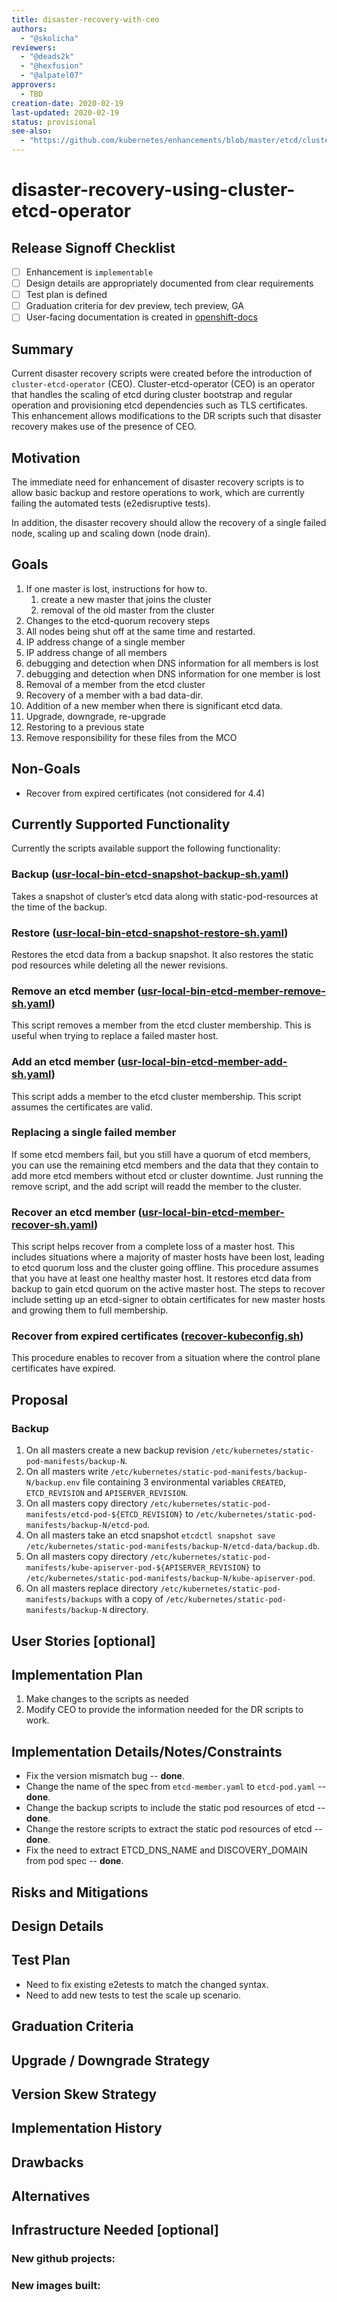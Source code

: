 ```yaml
---
title: disaster-recovery-with-ceo
authors:
  - "@skolicha"
reviewers:
  - "@deads2k"
  - "@hexfusion"
  - "@alpatel07"
approvers:
  - TBD
creation-date: 2020-02-19
last-updated: 2020-02-19
status: provisional
see-also:
  - "https://github.com/kubernetes/enhancements/blob/master/etcd/cluster-etcd-operator.md"  
---
```


# disaster-recovery-using-cluster-etcd-operator

## Release Signoff Checklist

- [ ] Enhancement is `implementable`
- [ ] Design details are appropriately documented from clear requirements
- [ ] Test plan is defined
- [ ] Graduation criteria for dev preview, tech preview, GA
- [ ] User-facing documentation is created in [openshift-docs](https://github.com/openshift/openshift-docs/)

## Summary

Current disaster recovery scripts were created before the introduction of `cluster-etcd-operator` (CEO). Cluster-etcd-operator (CEO) is an operator that handles the scaling of etcd during cluster bootstrap and regular operation and provisioning etcd dependencies such as TLS certificates. This enhancement allows modifications to the DR scripts such that disaster recovery makes use of the presence of CEO.


## Motivation

The immediate need for enhancement of disaster recovery scripts is to allow basic backup and restore operations to work, which are currently failing the automated tests (e2edisruptive tests). 

In addition, the disaster recovery should allow the recovery of a single failed node, scaling up and scaling down (node drain).

## Goals

1.  If one master is lost, instructions for how to.
    1. create a new master that joins the cluster
    1. removal of the old master from the cluster
1.  Changes to the etcd-quorum recovery steps
1.  All nodes being shut off at the same time and restarted.
1.  IP address change of a single member
1.  IP address change of all members
1.  debugging and detection when DNS information for all members is lost
1.  debugging and detection when DNS information for one member is lost
1.  Removal of a member from the etcd cluster
1.  Recovery of a member with a bad data-dir.
1.  Addition of a new member when there is significant etcd data.
1.  Upgrade, downgrade, re-upgrade
1.  Restoring to a previous state
1.  Remove responsibility for these files from the MCO

## Non-Goals

*  Recover from expired certificates (not considered for 4.4)

## Currently Supported Functionality 

Currently the scripts available support the following functionality:
### Backup ([usr-local-bin-etcd-snapshot-backup-sh.yaml](https://github.com/openshift/machine-config-operator/blob/3e10747951dd1c3c7a9f131d4c5af7805f19a164/templates/master/00-master/_base/files/usr-local-bin-etcd-snapshot-backup-sh.yaml))
Takes a snapshot of cluster’s etcd data along with static-pod-resources at the time of the backup. 

### Restore ([usr-local-bin-etcd-snapshot-restore-sh.yaml](https://github.com/openshift/machine-config-operator/blob/3e10747951dd1c3c7a9f131d4c5af7805f19a164/templates/master/00-master/_base/files/usr-local-bin-etcd-snapshot-restore-sh.yaml))
Restores the etcd data from a backup snapshot. It also restores the static pod resources while deleting all the newer revisions.

### Remove an etcd member ([usr-local-bin-etcd-member-remove-sh.yaml](https://github.com/openshift/machine-config-operator/blob/3e10747951dd1c3c7a9f131d4c5af7805f19a164/templates/master/00-master/_base/files/usr-local-bin-etcd-member-remove-sh.yaml))
This script removes a member from the etcd cluster membership. This is useful when trying to replace a failed master host.

### Add an etcd member ([usr-local-bin-etcd-member-add-sh.yaml](https://github.com/openshift/machine-config-operator/blob/3e10747951dd1c3c7a9f131d4c5af7805f19a164/templates/master/00-master/_base/files/usr-local-bin-etcd-member-add-sh.yaml))
This script adds a member to the etcd cluster membership. This script assumes the certificates are valid.
 
### Replacing a single failed member 
If some etcd members fail, but you still have a quorum of etcd members, you can use the remaining etcd members and the data that they contain to add more etcd members without etcd or cluster downtime. Just running the remove script, and the add script will readd the member to the cluster.

### Recover an etcd member ([usr-local-bin-etcd-member-recover-sh.yaml](https://github.com/openshift/machine-config-operator/blob/3e10747951dd1c3c7a9f131d4c5af7805f19a164/templates/master/00-master/_base/files/usr-local-bin-etcd-member-recover-sh.yaml))
This script helps recover from a complete loss of a master host. This includes situations where a majority of master hosts have been lost, leading to etcd quorum loss and the cluster going offline. This procedure assumes that you have at least one healthy master host. It restores etcd data from backup to gain etcd quorum on the active master host. The steps to recover include setting up an etcd-signer to obtain certificates for new master hosts and growing them to full membership.

### Recover from expired certificates ([recover-kubeconfig.sh](https://github.com/openshift/machine-config-operator/blob/3e10747951dd1c3c7a9f131d4c5af7805f19a164/templates/master/00-master/_base/files/usr-local-bin-openshift-kubeconfig-gen.yaml))
This procedure enables to recover from a situation where the control plane certificates have expired.


## Proposal

### Backup

1. On all masters create a new backup revision `/etc/kubernetes/static-pod-manifests/backup-N`.
2. On all masters write `/etc/kubernetes/static-pod-manifests/backup-N/backup.env` file containing 3 environmental
   variables `CREATED`, `ETCD_REVISION` and `APISERVER_REVISION`.
2. On all masters copy directory `/etc/kubernetes/static-pod-manifests/etcd-pod-${ETCD_REVISION}` to
  `/etc/kubernetes/static-pod-manifests/backup-N/etcd-pod`.
3. On all masters take an etcd snapshot `etcdctl snapshot save
  /etc/kubernetes/static-pod-manifests/backup-N/etcd-data/backup.db`.
4. On all masters copy directory `/etc/kubernetes/static-pod-manifests/kube-apiserver-pod-${APISERVER_REVISION}`
  to `/etc/kubernetes/static-pod-manifests/backup-N/kube-apiserver-pod`.
5. On all masters replace directory `/etc/kubernetes/static-pod-manifests/backups` with a copy of
  `/etc/kubernetes/static-pod-manifests/backup-N` directory.

## User Stories [optional]

## Implementation Plan

1. Make changes to the scripts as needed
2. Modify CEO to provide the information needed for the DR scripts to work.

## Implementation Details/Notes/Constraints

*  Fix the version mismatch bug -- **done**.
*  Change the name of the spec from `etcd-member.yaml` to `etcd-pod.yaml` -- **done**.
*  Change the backup scripts to include the static pod resources of etcd -- **done**.
*  Change the restore scripts to extract the static pod resources of etcd -- **done**.
*  Fix the need to extract ETCD_DNS_NAME and  DISCOVERY_DOMAIN from pod spec -- **done**.

## Risks and Mitigations

## Design Details

## Test Plan

* Need to fix existing e2etests to match the changed syntax.
* Need to add new tests to test the scale up scenario.

## Graduation Criteria

## Upgrade / Downgrade Strategy

## Version Skew Strategy


## Implementation History

## Drawbacks

## Alternatives

## Infrastructure Needed [optional]

### New github projects:


### New images built:

